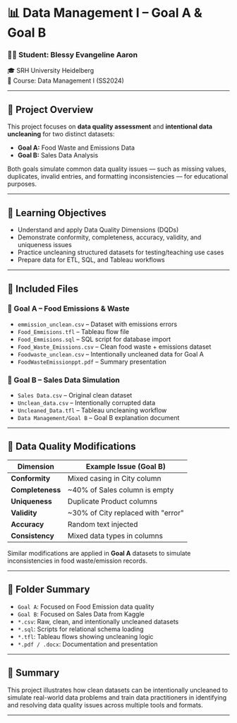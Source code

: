 # 📊 Data Management I – Goal A & Goal B

### 👩‍💻 Student: Blessy Evangeline Aaron  
🎓 SRH University Heidelberg  
📁 Course: Data Management I (SS2024)

---

## 📌 Project Overview

This project focuses on **data quality assessment** and **intentional data uncleaning** for two distinct datasets:

- **Goal A:** Food Waste and Emissions Data  
- **Goal B:** Sales Data Analysis

Both goals simulate common data quality issues — such as missing values, duplicates, invalid entries, and formatting inconsistencies — for educational purposes.

---

## 🎯 Learning Objectives

- Understand and apply Data Quality Dimensions (DQDs)
- Demonstrate conformity, completeness, accuracy, validity, and uniqueness issues
- Practice uncleaning structured datasets for testing/teaching use cases
- Prepare data for ETL, SQL, and Tableau workflows

---

## 🧩 Included Files

### 📁 Goal A – Food Emissions & Waste
- `emmission_unclean.csv` – Dataset with emissions errors
- `Food_Emmisions.tfl` – Tableau flow file
- `Food_Emmisions.sql` – SQL script for database import
- `Food_Waste_Emissions.csv` – Clean food waste + emissions dataset
- `Foodwaste_unclean.csv` – Intentionally uncleaned data for Goal A
- `FoodWasteEmissionppt.pdf` – Summary presentation

### 📁 Goal B – Sales Data Simulation
- `Sales Data.csv` – Original clean dataset
- `Unclean_data.csv` – Intentionally corrupted data
- `Uncleaned_Data.tfl` – Tableau uncleaning workflow
- `Data Management/Goal B` – Goal B explanation document

---

## 🧪 Data Quality Modifications

| Dimension    | Example Issue (Goal B) |
|--------------|------------------------|
| **Conformity** | Mixed casing in City column |
| **Completeness** | ~40% of Sales column is empty |
| **Uniqueness** | Duplicate Product columns |
| **Validity** | ~30% of City replaced with "error" |
| **Accuracy** | Random text injected |
| **Consistency** | Mixed data types in columns |

Similar modifications are applied in **Goal A** datasets to simulate inconsistencies in food waste/emission records.

---

## 📂 Folder Summary

- `Goal A`: Focused on Food Emission data quality
- `Goal B`: Focused on Sales Data from Kaggle
- `*.csv`: Raw, clean, and intentionally uncleaned datasets
- `*.sql`: Scripts for relational schema loading
- `*.tfl`: Tableau flows showing uncleaning logic
- `*.pdf / .docx`: Documentation and presentation

---

## 🧠 Summary

This project illustrates how clean datasets can be intentionally uncleaned to simulate real-world data problems and train data practitioners in identifying and resolving data quality issues across multiple tools and formats.

---

